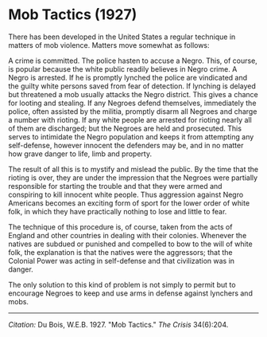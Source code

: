 <!--
title:   Mob Tactics
author:  Du Bois, W.E.B.
journal: The Crisis
year:    1927
volume:  34
issue:   6
pages:   204
-->
# Mob Tactics (1927)

There has been developed in the United States a regular technique in matters of mob violence. Matters move somewhat as follows:

A crime is committed. The police hasten to accuse a Negro. This, of course, is popular because the white public readily believes in Negro crime. A Negro is arrested. If he is promptly lynched the police are vindicated and the guilty white persons saved from fear of detection. If lynching is delayed but threatened a mob usually attacks the Negro district. This gives a chance for looting and stealing. If any Negroes defend themselves, immediately the police, often assisted by the militia, promptly disarm all Negroes and charge a number with rioting. If any white people are arrested for rioting nearly all of them are discharged; but the Negroes are held and prosecuted. This serves to intimidate the Negro population and keeps it from attempting any self-defense, however innocent the defenders may be, and in no matter how grave danger to life, limb and property.

The result of all this is to mystify and mislead the public. By the time that the rioting is over, they are under the impression that the Negroes were partially responsible for starting the trouble and that they were armed and conspiring to kill innocent white people. Thus aggression against Negro Americans becomes an exciting form of sport for the lower order of white folk, in which they have practically nothing to lose and little to fear.

The technique of this procedure is, of course, taken from the acts of England and other countries in dealing with their colonies. Whenever the natives are subdued or punished and compelled to bow to the will of white folk, the explanation is that the natives were the aggressors; that the Colonial Power was acting in self-defense and that civilization was in danger.

The only solution to this kind of problem is not simply to permit but to encourage Negroes to keep and use arms in defense against lynchers and mobs.

_________________
*Citation:* Du Bois, W.E.B. 1927. "Mob Tactics."  *The Crisis* 34(6):204.
